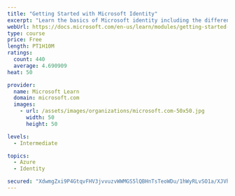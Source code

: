 ```yaml
---
title: "Getting Started with Microsoft Identity"
excerpt: "Learn the basics of Microsoft identity including the different types of tokens, account types, and supported topologies."
webUrl: https://docs.microsoft.com/en-us/learn/modules/getting-started-identity/
type: course
price: Free
length: PT1H10M
ratings:
  count: 440
  average: 4.690909
heat: 50

provider:
  name: Microsoft Learn
  domain: microsoft.com
  images:
    - url: /assets/images/organizations/microsoft.com-50x50.jpg
      width: 50
      height: 50

levels:
  - Intermediate

topics:
  - Azure
  - Identity

secured: "XdwmgZxi9P4GtqvFHV3jvvuzvWWMGS5lQBHnTsTeoWDu/1hWyRLvSO1a/XJVhN4YJQ1dNXhnCG7QHxm9f0kARNze9opa27elJaHvuPuIA/OlQqO6KCLiSL9TQQWjKNbEMlgRqgGzvaEkNnvHprdHoyRA4zVHzK8t3G1Q49iTDtrm+MHN7243xHWxatOMIbZ8ZCNv3Px5OjeDXnMqd/Ap3xVDTplSKfJynWU+IiuuiRPSeGmpRYDaVJlxXUUjuxgyMgVG105NFGWwxoZ7xuNr5WjT9/mKR3DU5rmwwKSxGpMn5+QH5gI/2cP2H5GOgcvC1V0a/0Hx5dLxcb+918jmR6ApBoo0d69dTWvJgyJU+Z70m0AbJxvnU+qN4ISUHCxAEA2M00qlIckKGPZzxfDFlfyGW+yzYdWsolxGRj/Go9U=;BGtLeyvfpQAS7/ZdpnPDvQ=="
---
```


